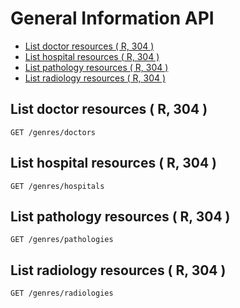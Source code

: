 # General Information API

<!-- @import "[TOC]" {cmd="toc" depthFrom=2 depthTo=2 orderedList=false} -->
<!-- code_chunk_output -->

* [List doctor resources ( R, 304 )](#list-doctor-resources-r-304)
* [List hospital resources ( R, 304 )](#list-hospital-resources-r-304)
* [List pathology resources ( R, 304 )](#list-pathology-resources-r-304)
* [List radiology resources ( R, 304 )](#list-radiology-resources-r-304)

<!-- /code_chunk_output -->

## List doctor resources ( R, 304 )

    GET /genres/doctors

## List hospital resources ( R, 304 )

    GET /genres/hospitals

## List pathology resources ( R, 304 )

    GET /genres/pathologies

## List radiology resources ( R, 304 )

    GET /genres/radiologies

